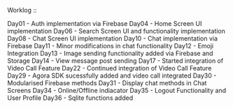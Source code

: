 Worklog ::

Day01 - Auth implementation via Firebase
Day04 - Home Screen UI implementation
Day06 - Search Screen UI and functionality implementation
Day08 - Chat Screen UI implementation
Day10 - Chat implementation via Firebase
Day11 - Minor modifications in chat functionality
Day12 - Emoji Integration
Day13 - Image sending functionality added via Firebase and Storage
Day14 - View message post sending
Day17 - Started integration of Video Call Feature
Day22 - Continued integration of Video Call Feature
Day29 - Agora SDK sucessfully added and video call integrated
Day30 - Modularised Firebase methods
Day31 - Display chat methods in Chat Screens
Day34 - Online/Offline indiacator
Day35 - Logout Functionality and User Profile
Day36 - Sqlite functions added